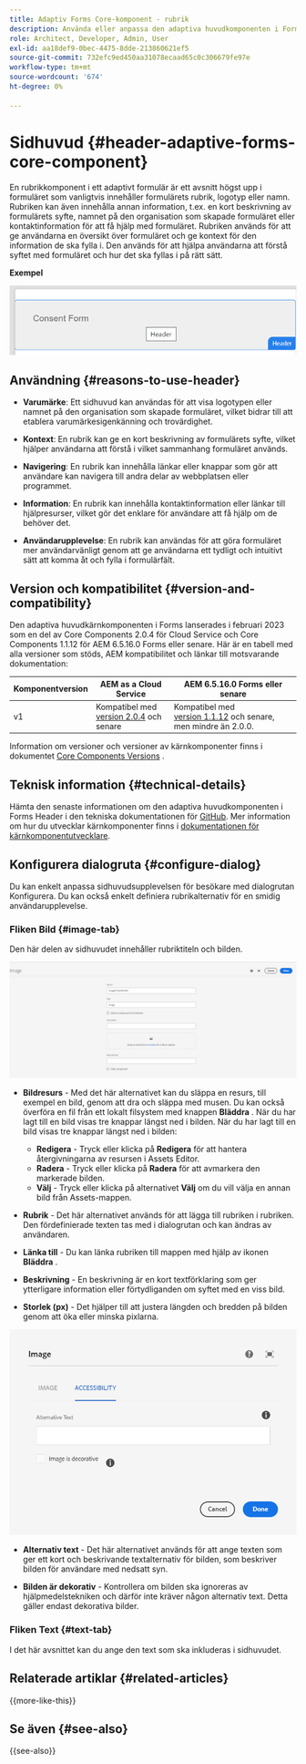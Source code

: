 ```yaml
---
title: Adaptiv Forms Core-komponent - rubrik
description: Använda eller anpassa den adaptiva huvudkomponenten i Forms Header.
role: Architect, Developer, Admin, User
exl-id: aa18def9-0bec-4475-8dde-213860621ef5
source-git-commit: 732efc9ed450aa31078ecaad65c0c306679fe97e
workflow-type: tm+mt
source-wordcount: '674'
ht-degree: 0%

---
```


# Sidhuvud {#header-adaptive-forms-core-component}

En rubrikkomponent i ett adaptivt formulär är ett avsnitt högst upp i formuläret som vanligtvis innehåller formulärets rubrik, logotyp eller namn. Rubriken kan även innehålla annan information, t.ex. en kort beskrivning av formulärets syfte, namnet på den organisation som skapade formuläret eller kontaktinformation för att få hjälp med formuläret. Rubriken används för att ge användarna en översikt över formuläret och ge kontext för den information de ska fylla i. Den används för att hjälpa användarna att förstå syftet med formuläret och hur det ska fyllas i på rätt sätt.

**Exempel**

![exempel](/help/adaptive-forms/assets/header.png)

## Användning {#reasons-to-use-header}

- **Varumärke**: Ett sidhuvud kan användas för att visa logotypen eller namnet på den organisation som skapade formuläret, vilket bidrar till att etablera varumärkesigenkänning och trovärdighet.

- **Kontext**: En rubrik kan ge en kort beskrivning av formulärets syfte, vilket hjälper användarna att förstå i vilket sammanhang formuläret används.

- **Navigering**: En rubrik kan innehålla länkar eller knappar som gör att användare kan navigera till andra delar av webbplatsen eller programmet.

- **Information**: En rubrik kan innehålla kontaktinformation eller länkar till hjälpresurser, vilket gör det enklare för användare att få hjälp om de behöver det.

- **Användarupplevelse**: En rubrik kan användas för att göra formuläret mer användarvänligt genom att ge användarna ett tydligt och intuitivt sätt att komma åt och fylla i formulärfält.

## Version och kompatibilitet {#version-and-compatibility}

Den adaptiva huvudkärnkomponenten i Forms lanserades i februari 2023 som en del av Core Components 2.0.4 för Cloud Service och Core Components 1.1.12 för AEM 6.5.16.0 Forms eller senare. Här är en tabell med alla versioner som stöds, AEM kompatibilitet och länkar till motsvarande dokumentation:

| Komponentversion | AEM as a Cloud Service | AEM 6.5.16.0 Forms eller senare |
|---|---|---|
| v1 | Kompatibel med <br>[version 2.0.4](/help/adaptive-forms/version.md) och senare | Kompatibel med <br>[version 1.1.12](/help/adaptive-forms/version.md) och senare, men mindre än 2.0.0. |

Information om versioner och versioner av kärnkomponenter finns i dokumentet [Core Components Versions](/help/adaptive-forms/version.md) .


<!-- ## Sample Component Output {#sample-component-output}

To experience the Accordion Component as well as see examples of its configuration options as well as HTML and JSON output, visit the [Component Library](https://adobe.com/go/aem_cmp_library_accordion). -->

## Teknisk information {#technical-details}

Hämta den senaste informationen om den adaptiva huvudkomponenten i Forms Header i den tekniska dokumentationen för [GitHub](https://github.com/adobe/aem-core-forms-components/tree/master/ui.af.apps/src/main/content/jcr_root/apps/core/fd/components/form/pageheader/v1/pageheader). Mer information om hur du utvecklar kärnkomponenter finns i [dokumentationen för kärnkomponentutvecklare](/help/developing/overview.md).

## Konfigurera dialogruta {#configure-dialog}

Du kan enkelt anpassa sidhuvudsupplevelsen för besökare med dialogrutan Konfigurera. Du kan också enkelt definiera rubrikalternativ för en smidig användarupplevelse.

### Fliken Bild {#image-tab}

Den här delen av sidhuvudet innehåller rubriktiteln och bilden.

![Imagetab](/help/adaptive-forms/assets/header_image.png)

- **Bildresurs** - Med det här alternativet kan du släppa en resurs, till exempel en bild, genom att dra och släppa med musen. Du kan också överföra en fil från ett lokalt filsystem med knappen **Bläddra** . När du har lagt till en bild visas tre knappar längst ned i bilden. När du har lagt till en bild visas tre knappar längst ned i bilden:
   - **Redigera** - Tryck eller klicka på **Redigera** för att hantera återgivningarna av resursen i Assets Editor.
   - **Radera** - Tryck eller klicka på **Radera** för att avmarkera den markerade bilden.
   - **Välj** - Tryck eller klicka på alternativet **Välj** om du vill välja en annan bild från Assets-mappen.

- **Rubrik** - Det här alternativet används för att lägga till rubriken i rubriken. Den fördefinierade texten tas med i dialogrutan och kan ändras av användaren.
- **Länka till** - Du kan länka rubriken till mappen med hjälp av ikonen **Bläddra** .
- **Beskrivning** - En beskrivning är en kort textförklaring som ger ytterligare information eller förtydliganden om syftet med en viss bild.
- **Storlek (px)** - Det hjälper till att justera längden och bredden på bilden genom att öka eller minska pixlarna.

![hjälpmedelsflik](/help/adaptive-forms/assets/header_accessibility.png)

- **Alternativ text** - Det här alternativet används för att ange texten som ger ett kort och beskrivande textalternativ för bilden, som beskriver bilden för användare med nedsatt syn.

- **Bilden är dekorativ** - Kontrollera om bilden ska ignoreras av hjälpmedelstekniken och därför inte kräver någon alternativ text. Detta gäller endast dekorativa bilder.

### Fliken Text {#text-tab}

I det här avsnittet kan du ange den text som ska inkluderas i sidhuvudet.

<!--

## Related article {#related-article}

* [Create a standalone Adaptive Form](https://experienceleague.adobe.com/docs/experience-manager-cloud-service/content/forms/adaptive-forms-authoring/authoring-adaptive-forms-core-components/create-an-adaptive-form-on-forms-cs/creating-adaptive-form-core-components.html?lang=sv-SE)

-->

## Relaterade artiklar {#related-articles}

{{more-like-this}}

## Se även {#see-also}

{{see-also}}
